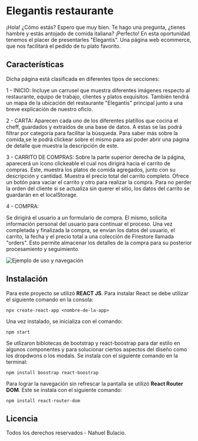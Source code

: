 # Elegantis restaurante

¡Hola! ¿Cómo estás? Espero que muy bien. Te hago una pregunta, ¿tienes hambre y estás antojado de comida italiana? ¡Perfecto! En esta oportunidad tenemos el placer de presentarles "Elegantis". Una página web ecommerce, que nos facilitará el pedido de tu plato favorito.


## Características

Dicha página está clasificada en diferentes tipos de secciones:

1 - INICIO:
Incluye un carrusel que muestra diferentes imágenes respecto al restaurante, equipo de trabajo, clientes y platos exquisitos.
También tendrá un mapa de la ubicación del restaurante "Elegantis" principal junto a una breve explicación de nuestro oficio.

2 - CARTA:
Aparecen cada uno de los diferentes platillos que cocina el cheff, guardados y extraídos de una base de datos.
A estas se las podrá filtrar por categoría para facilitar la búsqueda.
Para saber más sobre la comida,se le podrá clickear sobre el mismo para así poder abrir una página de detalle que muestra la descripción de este.

3 - CARRITO DE COMPRAS: 
Sobre la parte superior derecha de la página, aparecerá un ícono clickeable el cual nos dirigirá hacia el carrito de compras.
Este, muestra los platos de comida agregados, junto con su descripción y cantidad.
Muestra el precio total del carrito completo.
Ofrece un botón para vaciar el carrito y otro para realizar la compra.
Para no perder la orden del cliente si se actualiza sin querer el sitio, los datos del carrito se guardarán en el localStorage.

4 - COMPRA:

Se dirigirá el usuario a un formulario de compra.
El mismo, solicita información personal del usuario para continuar el proceso.
Una vez completada y finalizada la compra, se envían los datos del usuario, el carrito, la fecha y el precio total a una colección de Firestore llamada "orders".
Esto permite almacenar los detalles de la compra para su posterior procesamiento y seguimiento.

![Ejemplo de uso y navegación](./public/elegantis.gif)


## Instalación

Para este proyecto se utilizó **REACT JS**. Para instalar React se debe utilizar el siguiente comando en la consola:

`npx create-react-app <nombre-de-la-app>`

Una vez instalado, se inicializa con el comando:

`npm start`

Se utlizaron biblotecas de bootstrap y react-boostrap para dar estilo en algunos componentes y para solucionar ciertos aspectos del diseño como los dropdwons o los modals. Se instala con el siguiente comando en la terminal:

`npm install boostrap react-boostrap`

Para lograr la navegación sin refrescar la pantalla se utilizó **React Router DOM**. Este se instala con el siguiente comando:

`npm install react-router-dom`


## Licencia

Todos los derechos reservados - Nahuel Bulacio.
